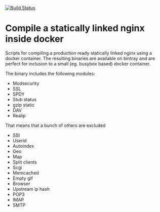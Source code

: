 [![Build Status](https://travis-ci.org/askholme/static-nginx.svg?branch=master)](https://travis-ci.org/askholme/static-nginx)

# Compile a statically linked nginx inside docker

Scripts for compiling a production ready statically linked nginx using a docker container.
The resulting binaries are available on bintray and are perfect for inclusion to a small (eg. busybox based) docker container.

The binary includes the following modules:
* Modsecurity
* SSL
* SPDY
* Stub status
* gzip static
* DAV
* Realip

That means that a bunch of others are excluded
* SSI
* Userid
* Autoindex
* Geo
* Map
* Split clients
* Scgi
* Memcached
* Empty gif
* Browser
* Upstream ip hash
* POP3
* IMAP
* SMTP